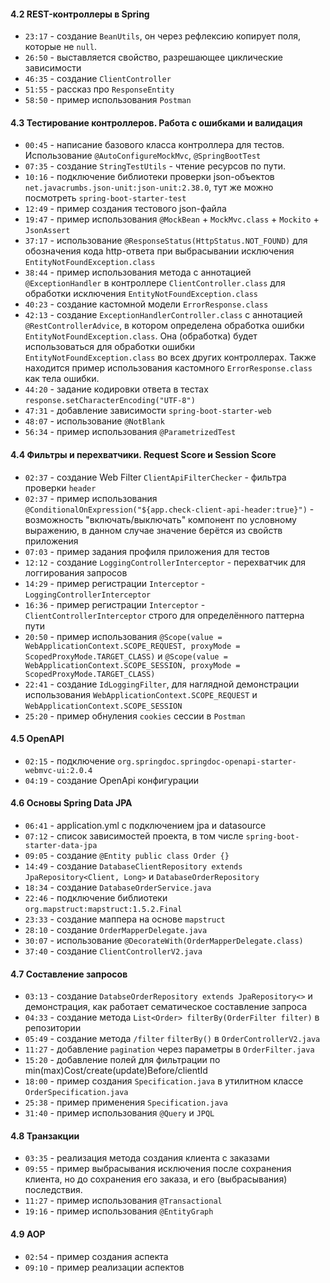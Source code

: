 #### 4.2 REST-контроллеры в Spring
* `23:17` - создание `BeanUtils`, он через рефлексию копирует поля, которые не `null`.
* `26:50` - выставляется свойство, разрешающее циклические зависимости
* `46:35` - создание `ClientController`
* `51:55` - рассказ про `ResponseEntity`
* `58:50` - пример использования `Postman`

#### 4.3 Тестирование контроллеров. Работа с ошибками и валидация
* `00:45` - написание базового класса контроллера для тестов. Использование `@AutoConfigureMockMvc`, `@SpringBootTest`
* `07:35` - создание `StringTestUtils` - чтение ресурсов по пути.
* `10:16` - подключение библиотеки проверки json-объектов `net.javacrumbs.json-unit:json-unit:2.38.0`, тут же можно посмотреть `spring-boot-starter-test`
* `12:49` - пример создания тестового json-файла
* `19:47` - пример использования `@MockBean` + `MockMvc.class` + `Mockito` + `JsonAssert`
* `37:17` - использование `@ResponseStatus(HttpStatus.NOT_FOUND)` для обозначения кода http-ответа при выбрасывании исключения `EntityNotFoundException.class`
* `38:44` - пример использования метода с аннотацией `@ExceptionHandler` в контроллере `ClientController.class` для обработки исключения `EntityNotFoundException.class`
* `40:23` - создание кастомной модели `ErrorResponse.class`
* `42:13` - создание `ExceptionHandlerController.class` с аннотацией `@RestControllerAdvice`, в котором определена обработка ошибки `EntityNotFoundException.class`. Она (обработка) будет использоваться для обработки ошибки `EntityNotFoundException.class` во всех других контроллерах. Также находится пример использования кастомного `ErrorResponse.class` как тела ошибки.
* `44:20` - задание кодировки ответа в тестах `response.setCharacterEncoding("UTF-8")`
* `47:31` - добавление зависимости `spring-boot-starter-web`
* `48:07` - использование `@NotBlank`
* `56:34` - пример использования `@ParametrizedTest`

#### 4.4 Фильтры и перехватчики. Request Score и Session Score
* `02:37` - создание Web Filter `ClientApiFilterChecker` - фильтра проверки `header`
* `02:37` - пример использования `@ConditionalOnExpression("${app.check-client-api-header:true}")` - возможность "включать/выключать" компонент по условному выражению, в данном случае значение берётся из свойств приложения
* `07:03` - пример задания профиля приложения для тестов
* `12:12` - создание `LoggingControllerInterceptor` - перехватчик для логгирования запросов
* `14:29` - пример регистрации `Interceptor` - `LoggingControllerInterceptor`
* `16:36` - пример регистрации `Interceptor` - `ClientControllerInterceptor` строго для определённого паттерна пути
* `20:50` - пример использования `@Scope(value = WebApplicationContext.SCOPE_REQUEST, proxyMode = ScopedProxyMode.TARGET_CLASS)` и `@Scope(value = WebApplicationContext.SCOPE_SESSION, proxyMode = ScopedProxyMode.TARGET_CLASS)`
* `22:41` - создание `IdLoggingFilter`, для наглядной демонстрации использования `WebApplicationContext.SCOPE_REQUEST` и `WebApplicationContext.SCOPE_SESSION`
* `25:20` - пример обнуления `cookies` сессии в `Postman`

#### 4.5 OpenAPI
* `02:15` - подключение `org.springdoc.springdoc-openapi-starter-webmvc-ui:2.0.4` 
* `04:19` - создание OpenApi конфигурации

#### 4.6 Основы Spring Data JPA
* `06:41` - application.yml с подключением jpa и datasource
* `07:12` - список зависимостей проекта, в том числе `spring-boot-starter-data-jpa`
* `09:05` - создание `@Entity public class Order {}` 
* `14:49` - создание `DatabaseClientRepository extends JpaRepository<Client, Long>` и `DatabaseOrderRepository`
* `18:34` - создание `DatabaseOrderService.java`
* `22:46` - подключение библиотеки `org.mapstruct:mapstruct:1.5.2.Final`
* `23:33` - создание маппера на основе `mapstruct`
* `28:10` - создание `OrderMapperDelegate.java`
* `30:07` - использование `@DecorateWith(OrderMapperDelegate.class)`
* `37:40` - создание `ClientControllerV2.java`


#### 4.7 Составление запросов
* `03:13` - создание `DatabseOrderRepository extends JpaRepository<>` и демонстрация, как работает сематическое составление запроса
* `04:33` - создание метода `List<Order> filterBy(OrderFilter filter)` в репозитории
* `05:49` - создание метода `/filter` `filterBy()` в `OrderControllerV2.java`
* `11:27` - добавление `pagination` через параметры в `OrderFilter.java`
* `15:20` - добавление полей для фильтрации по min(max)Cost/create(update)Before/clientId
* `18:00` - пример создания `Specification.java` в утилитном классе `OrderSpecification.java`
* `25:38` - пример применения `Specification.java`
* `31:40` - пример использования `@Query` и `JPQL`


#### 4.8 Транзакции
* `03:35` - реализация метода создания клиента с заказами
* `09:55` - пример выбрасывания исключения после сохранения клиента, но до сохранения его заказа, и его (выбрасывания) последствия.
* `11:27` - пример использования `@Transactional`
* `19:16` - пример использования `@EntityGraph`


#### 4.9 AOP
* `02:54` - пример создания аспекта
* `09:10` - пример реализации аспектов
